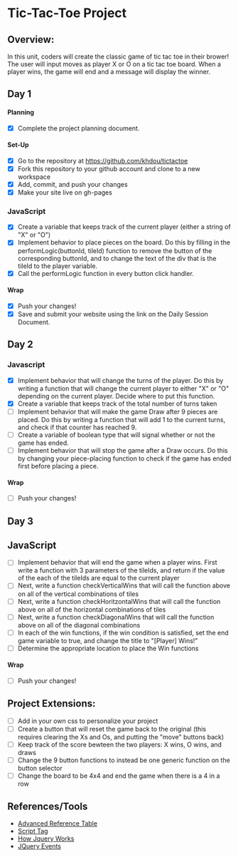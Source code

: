 # Tic-Tac-Toe Project

## Overview: 
In this unit, coders will create the classic game of tic tac toe in their brower! The user will input moves as player X or O on a tic tac toe board. When a player wins, the game will end and a message will display the winner.

## Day 1

#### Planning
- [x] Complete the project planning document.
#### Set-Up
- [x] Go to the repository at https://github.com/khdou/tictactoe
- [x] Fork this repository to your github account and clone to a new workspace
- [x] Add, commit, and push your changes
- [x] Make your site live on gh-pages

### JavaScript
- [x] Create a variable that keeps track of the current player (either a string of "X" or "O")
- [x] Implement behavior to place pieces on the board. Do this by filling in the performLogic(buttonId, tileId) function to remove the button of the corresponding buttonId, and to change the text of the div that is the tileId to the player variable.
- [x] Call the performLogic function in every button click handler.

#### Wrap
- [x] Push your changes!
- [x] Save and submit your website using the link on the Daily Session Document.

## Day 2

### Javascript 

- [x] Implement behavior that will change the turns of the player. Do this by writing a function that will change the current player to either "X" or "O" depending on the current player. Decide where to put this function. 
- [x] Create a variable that keeps track of the total number of turns taken
- [ ] Implement behavior that will make the game Draw after 9 pieces are placed. Do this by writing a function that will add 1 to the current turns, and check if that counter has reached 9. 
- [ ] Create a variable of boolean type that will signal whether or not the game has ended.
- [ ] Implement behavior that will stop the game after a Draw occurs. Do this by changing your piece-placing function to check if the game has ended first before placing a piece.

#### Wrap
- [ ] Push your changes!

## Day 3

## JavaScript
- [ ] Implement behavior that will end the game when a player wins. First write a function with 3 parameters of the tileIds, and return if the value of the each of the tileIds are equal to the current player
- [ ] Next, write a function checkVerticalWins that will call the function above on all of the vertical combinations of tiles
- [ ] Next, write a function checkHoritzontalWins that will call the function above on all of the horizontal combinations of tiles
- [ ] Next, write a function checkDiagonalWins that will call the function above on all of the diagonal combinations
- [ ] In each of the win functions, if the win condition is satisfied, set the end game variable to true, and change the title to "[Player] Wins!"
- [ ] Determine the appropriate location to place the Win functions

#### Wrap
- [ ] Push your changes!

## Project Extensions:
- [ ] Add in your own css to personalize your project
- [ ] Create a button that will reset the game back to the original (this requires clearing the Xs and Os, and putting the "move" buttons back)
- [ ] Keep track of the score bewteen the two players: X wins, O wins, and draws
- [ ] Change the 9 button functions to instead be one generic function on the button selector 
- [ ] Change the board to be 4x4 and end the game when there is a 4 in a row

## References/Tools
* [Advanced Reference Table]()
* [Script Tag](http://javascript.crockford.com/script.html)
* [How Jquery Works](http://learn.jquery.com/about-jquery/how-jquery-works/)
* [JQuery Events](http://api.jquery.com/category/events/)
